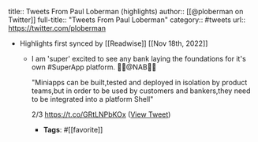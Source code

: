 title:: Tweets From Paul Loberman (highlights)
author:: [[@ploberman on Twitter]]
full-title:: "Tweets From Paul Loberman"
category:: #tweets
url:: https://twitter.com/ploberman

- Highlights first synced by [[Readwise]] [[Nov 18th, 2022]]
	- I am 'super' excited to see any bank laying the foundations for it's own #SuperApp platform. 👏🏻@NAB👏🏻
	  
	  "Miniapps can be built,tested and deployed in isolation by product teams,but in order to be used by customers and bankers,they need to be integrated into a platform Shell"
	  
	  2/3 https://t.co/GRtLNPbKOx ([View Tweet](https://twitter.com/search?q=I%20am%20%27super%27%20excited%20to%20see%20any%20bank%20laying%20the%20foundations%20for%20it%27s%20own%20%23SuperApp%20platform.%20%F0%9F%91%8F%F0%9F%8F%BB%40NAB%F0%9F%91%8F%F0%9F%8F%BB%20%20%22Miniapps%20can%20be%20built%2Ctested%20and%20deployed%20in%20isolation%20by%20product%20teams%2Cbut%20in%20order%20to%20be%20used%20by%20customers%20and%20bankers%2Cthey%20need%20to%20be%20%28from%3A%40ploberman%29))
		- **Tags**: #[[favorite]]
